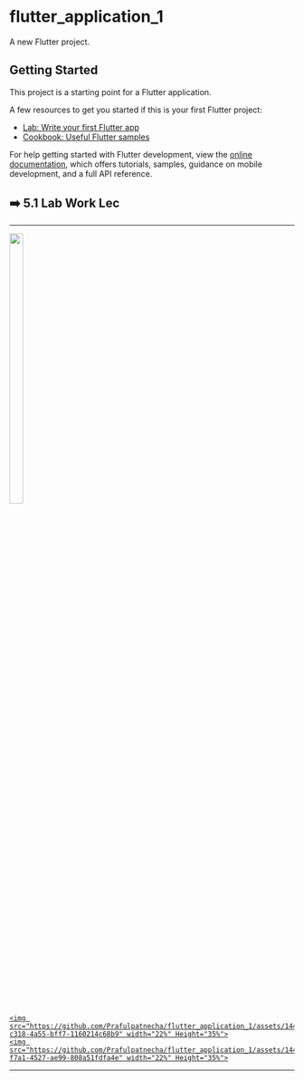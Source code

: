 # flutter_application_1

A new Flutter project.

## Getting Started

This project is a starting point for a Flutter application.

A few resources to get you started if this is your first Flutter project:

- [Lab: Write your first Flutter app](https://docs.flutter.dev/get-started/codelab)
- [Cookbook: Useful Flutter samples](https://docs.flutter.dev/cookbook)

For help getting started with Flutter development, view the
[online documentation](https://docs.flutter.dev/), which offers tutorials,
samples, guidance on mobile development, and a full API reference.
<h2>➡️ 5.1 Lab Work Lec</h2>
<hr>
<p>
  <a href ="https://github.com/Prafulpatnecha/my_app">
    <img src="https://github.com/Prafulpatnecha/flutter_application_1/assets/144161200/d8ce93bb-9ea9-4aef-8bba-2d509d487ef3" width="22%" Height="35%">

    <img src="https://github.com/Prafulpatnecha/flutter_application_1/assets/144161200/b90cca26-c318-4a55-bff7-1160214c68b9" width="22%" Height="35%">
    <img src="https://github.com/Prafulpatnecha/flutter_application_1/assets/144161200/4de784ad-f7a1-4527-ae99-808a51fdfa4e" width="22%" Height="35%">

  </a>
  </p>
<hr>
